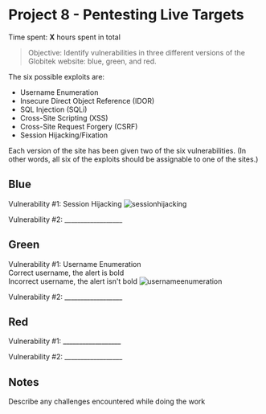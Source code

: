 # Project 8 - Pentesting Live Targets

Time spent: **X** hours spent in total

> Objective: Identify vulnerabilities in three different versions of the Globitek website: blue, green, and red.

The six possible exploits are:
* Username Enumeration
* Insecure Direct Object Reference (IDOR)
* SQL Injection (SQLi)
* Cross-Site Scripting (XSS)
* Cross-Site Request Forgery (CSRF)
* Session Hijacking/Fixation

Each version of the site has been given two of the six vulnerabilities. (In other words, all six of the exploits should be assignable to one of the sites.)

## Blue

Vulnerability #1: Session Hijacking
![sessionhijacking](https://user-images.githubusercontent.com/15334096/38468589-8bc0654a-3b16-11e8-8716-9ff4d41a1928.gif)

Vulnerability #2: __________________


## Green

Vulnerability #1: Username Enumeration  
Correct username, the alert is bold  
Incorrect username, the alert isn't bold
![usernameenumeration](https://user-images.githubusercontent.com/15334096/38468684-a4fbf618-3b17-11e8-8b07-280d74c2df8c.gif)


Vulnerability #2: __________________


## Red

Vulnerability #1: __________________

Vulnerability #2: __________________


## Notes

Describe any challenges encountered while doing the work
